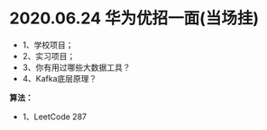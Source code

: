 # 2020.06.24 华为优招一面(当场挂)
* 1、学校项目；
* 2、实习项目；
* 3、你有用过哪些大数据工具？
* 4、Kafka底层原理？

**算法：**
* 1、LeetCode 287